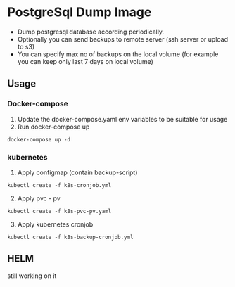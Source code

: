 #  PostgreSql Dump Image
* Dump postgresql database according periodically.
* Optionally you can send backups to remote server (ssh server or upload to s3)
* You can specify max no of backups on the local volume (for example you can keep only last 7 days on local volume)

## Usage
### Docker-compose 
1. Update the docker-compose.yaml env variables to be suitable for usage
2. Run docker-compose up

`docker-compose up -d`

### kubernetes
1. Apply configmap (contain backup-script)

`kubectl create -f k8s-cronjob.yml`

2. Apply pvc - pv

`kubectl create -f k8s-pvc-pv.yaml`

3. Apply kubernetes cronjob

`kubectl create -f k8s-backup-cronjob.yml`

## HELM

still working on it
